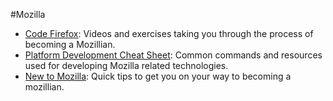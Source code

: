 #Mozilla

- [Code Firefox](http://codefirefox.com): Videos and exercises taking you through the process of becoming a Mozillian.
- [Platform Development Cheat Sheet](http://codefirefox.com/cheatsheet): Common commands and resources used for developing Mozilla related technologies.
- [New to Mozilla](/mozilla/new): Quick tips to get you on your way to becoming a mozillian.
